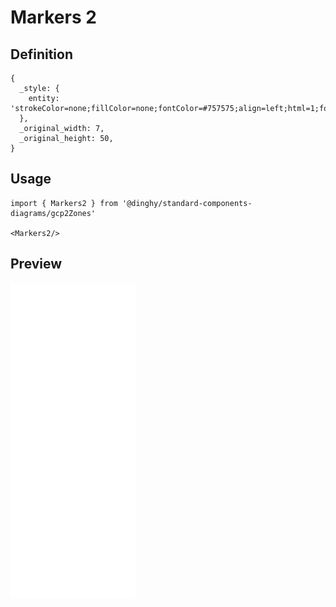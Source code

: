 # Markers 2

## Definition

```
{
  _style: { 
    entity: 'strokeColor=none;fillColor=none;fontColor=#757575;align=left;html=1;fontStyle=0;fontSize=11;',
  },
  _original_width: 7,
  _original_height: 50,
}
```

## Usage

```
import { Markers2 } from '@dinghy/standard-components-diagrams/gcp2Zones'

<Markers2/>
```

## Preview

<img src="./markers-2.png" width="200"/>
